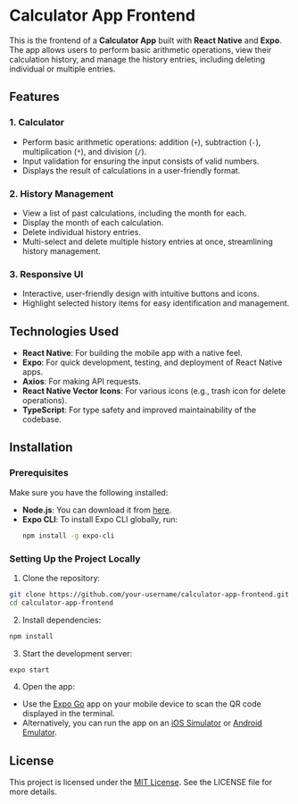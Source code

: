 # Calculator App Frontend

This is the frontend of a **Calculator App** built with **React Native** and **Expo**. The app allows users to perform basic arithmetic operations, view their calculation history, and manage the history entries, including deleting individual or multiple entries.

## Features

### 1. Calculator
- Perform basic arithmetic operations: addition (`+`), subtraction (`-`), multiplication (`*`), and division (`/`).
- Input validation for ensuring the input consists of valid numbers.
- Displays the result of calculations in a user-friendly format.

### 2. History Management
- View a list of past calculations, including the month for each.
- Display the month of each calculation.
- Delete individual history entries.
- Multi-select and delete multiple history entries at once, streamlining history management.

### 3. Responsive UI
- Interactive, user-friendly design with intuitive buttons and icons.
- Highlight selected history items for easy identification and management.

## Technologies Used
- **React Native**: For building the mobile app with a native feel.
- **Expo**: For quick development, testing, and deployment of React Native apps.
- **Axios**: For making API requests.
- **React Native Vector Icons**: For various icons (e.g., trash icon for delete operations).
- **TypeScript**: For type safety and improved maintainability of the codebase.

## Installation

### Prerequisites
Make sure you have the following installed:
- **Node.js**: You can download it from [here](https://nodejs.org/).
- **Expo CLI**: To install Expo CLI globally, run:
  ```bash
  npm install -g expo-cli

### Setting Up the Project Locally
1. Clone the repository:
  ```bash
git clone https://github.com/your-username/calculator-app-frontend.git
cd calculator-app-frontend
```
2. Install dependencies:
```bash
npm install
```
3. Start the development server:
```bash
expo start
```
4. Open the app:
- Use the [Expo Go](https://expo.dev/client) app on your mobile device to scan the QR code displayed in the terminal.
- Alternatively, you can run the app on an [iOS Simulator](https://docs.expo.dev/workflow/ios-simulator/) or [Android Emulator](https://docs.expo.dev/workflow/android-studio-emulator/).

## License
This project is licensed under the [MIT License](LICENSE). See the LICENSE file for more details.
